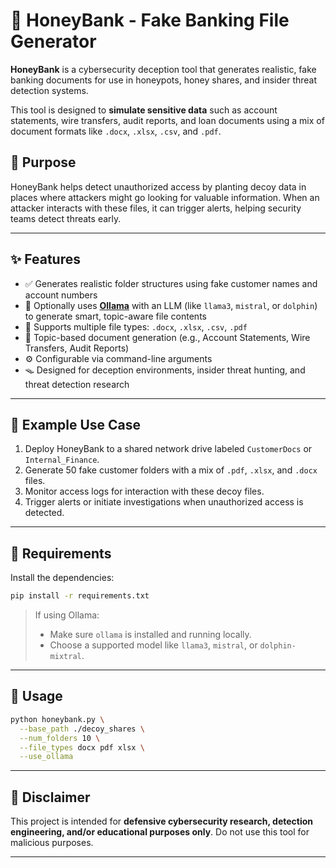 # 🏦 HoneyBank - Fake Banking File Generator

**HoneyBank** is a cybersecurity deception tool that generates realistic, fake banking documents for use in honeypots, honey shares, and insider threat detection systems.

This tool is designed to **simulate sensitive data** such as account statements, wire transfers, audit reports, and loan documents using a mix of document formats like `.docx`, `.xlsx`, `.csv`, and `.pdf`.

## 🚨 Purpose

HoneyBank helps detect unauthorized access by planting decoy data in places where attackers might go looking for valuable information. When an attacker interacts with these files, it can trigger alerts, helping security teams detect threats early.

---

## ✨ Features

- ✅ Generates realistic folder structures using fake customer names and account numbers  
- 🧠 Optionally uses **[Ollama](https://ollama.com/)** with an LLM (like `llama3`, `mistral`, or `dolphin`) to generate smart, topic-aware file contents
- 📂 Supports multiple file types: `.docx`, `.xlsx`, `.csv`, `.pdf`
- 🎯 Topic-based document generation (e.g., Account Statements, Wire Transfers, Audit Reports)
- ⚙️ Configurable via command-line arguments
- 🪤 Designed for deception environments, insider threat hunting, and threat detection research

---

## 🤪 Example Use Case

1. Deploy HoneyBank to a shared network drive labeled `CustomerDocs` or `Internal_Finance`.
2. Generate 50 fake customer folders with a mix of `.pdf`, `.xlsx`, and `.docx` files.
3. Monitor access logs for interaction with these decoy files.
4. Trigger alerts or initiate investigations when unauthorized access is detected.

---

## 💠 Requirements

Install the dependencies:

```bash
pip install -r requirements.txt
```

> If using Ollama:
> - Make sure `ollama` is installed and running locally.
> - Choose a supported model like `llama3`, `mistral`, or `dolphin-mixtral`.

---

## 🚀 Usage

```bash
python honeybank.py \
  --base_path ./decoy_shares \
  --num_folders 10 \
  --file_types docx pdf xlsx \
  --use_ollama 
```

---

## 🔐 Disclaimer

This project is intended for **defensive cybersecurity research, detection engineering, and/or educational purposes only**. Do not use this tool for malicious purposes.

---

